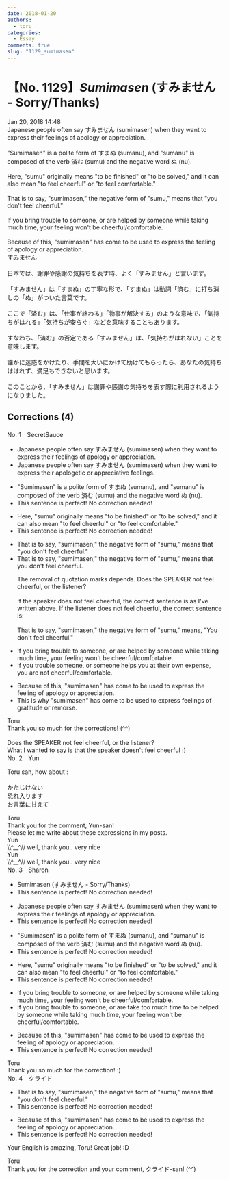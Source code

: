 ```yaml
---
date: 2018-01-20
authors:
  - toru
categories:
  - Essay
comments: true
slug: "1129_sumimasen"
---
```


# 【No. 1129】<strong><em>Sumimasen</em></strong> (すみません - Sorry/Thanks)
<div class="date">Jan 20, 2018 14:48</div>
<div id="post"><div id="body_show_ori">
Japanese people often say すみません (sumimasen) when they want to express their feelings of apology or appreciation.<br/><br/>"Sumimasen" is a polite form of すまぬ (sumanu), and "sumanu" is composed of the verb 済む (sumu) and the negative word ぬ (nu).<br/><br/>Here, "sumu" originally means "to be finished" or "to be solved," and it can also mean "to feel cheerful" or "to feel comfortable."<br/><br/>That is to say, "sumimasen," the negative form of "sumu," means that "you don't feel cheerful."<br/><br/>If you bring trouble to someone, or are helped by someone while taking much time, your feeling won't be cheerful/comfortable.<br/><br/>Because of this, "sumimasen" has come to be used to express the feeling of apology or appreciation.
</div></div>

<!-- more -->

<div id="post_ja"><div id="body_show_mo">
すみません<br/><br/>日本では、謝罪や感謝の気持ちを表す時、よく「すみません」と言います。<br/><br/>「すみません」は「すまぬ」の丁寧な形で、「すまぬ」は動詞「済む」に打ち消しの「ぬ」がついた言葉です。<br/><br/>ここで「済む」は、「仕事が終わる」「物事が解決する」のような意味で、「気持ちがはれる」「気持ちが安らぐ」などを意味することもあります。<br/><br/>すなわち、「済む」の否定である「すみません」は、「気持ちがはれない」ことを意味します。<br/><br/>誰かに迷惑をかけたり、手間を大いにかけて助けてもらったら、あなたの気持ちははれず、満足もできないと思います。<br/><br/>このことから、「すみません」は謝罪や感謝の気持ちを表す際に利用されるようになりました。
</div></div>

## Corrections (4)
<div id="block"><div class="first_name"> No. 1　<span class="just_name">SecretSauce</span></div><div id="block2">
<ul class="correction_field">
<li class="incorrect">Japanese people often say すみません (sumimasen) when they want to express their feelings of apology or appreciation.</li>
<li class="corrected correct">
Japanese people often say すみません (sumimasen) when they want to express their apologetic or appreciative feelings.
</li>
</ul>
<ul class="correction_field">
<li class="incorrect">"Sumimasen" is a polite form of すまぬ (sumanu), and "sumanu" is composed of the verb 済む (sumu) and the negative word ぬ (nu).</li>
<li class="corrected perfect">This sentence is perfect! No correction needed!</li>
</ul>
<ul class="correction_field">
<li class="incorrect">Here, "sumu" originally means "to be finished" or "to be solved," and it can also mean "to feel cheerful" or "to feel comfortable."</li>
<li class="corrected perfect">This sentence is perfect! No correction needed!</li>
</ul>
<ul class="correction_field">
<li class="incorrect">That is to say, "sumimasen," the negative form of "sumu," means that "you don't feel cheerful."</li>
<li class="corrected correct">
That is to say, "sumimasen," the negative form of "sumu," means that you don't feel cheerful.
<p class="correction_comment">The removal of quotation marks depends. Does the SPEAKER not feel cheerful, or the listener?<br/><br/>If the speaker does not feel cheerful, the correct sentence is as I've written above. If the listener does not feel cheerful, the correct sentence is:<br/><br/>That is to say, "sumimasen," the negative form of "sumu," means, "You don't feel cheerful."</p>
</li>
</ul>
<ul class="correction_field">
<li class="incorrect">If you bring trouble to someone, or are helped by someone while taking much time, your feeling won't be cheerful/comfortable.</li>
<li class="corrected correct">
If you trouble someone, or someone helps you at their own expense, you are not cheerful/comfortable.
</li>
</ul>
<ul class="correction_field">
<li class="incorrect">Because of this, "sumimasen" has come to be used to express the feeling of apology or appreciation.</li>
<li class="corrected correct">
This is why "sumimasen" has come to be used to express feelings of gratitude or remorse.
</li>
</ul>
</div><div class="name"><span class="just_name">Toru</span><br>
Thank you so much for the corrections! (^^)<br/><br/>Does the SPEAKER not feel cheerful, or the listener?<br/>What I wanted to say is that the speaker doesn't feel cheerful :)
</div>
</div>
<div id="block"><div class="first_name"> No. 2　<span class="just_name">Yun </span></div><div id="block2">
<p class="comment_small">
 Toru san, how about :
 <br/>
 <br/>
 かたじけない
 <br/>
 恐れ入ります
 <br/>
 お言葉に甘えて
 <br/>
</p>

</div><div class="name"><span class="just_name">Toru</span><br>
Thank you for the comment, Yun-san!<br/>Please let me write about these expressions in my posts.
</div>
<div class="name"><span class="just_name">Yun </span><br>
\\^__^// well, thank you.. very nice
</div>
<div class="name"><span class="just_name">Yun </span><br>
\\^__^// well, thank you.. very nice
</div>
</div>
<div id="block"><div class="first_name"> No. 3　<span class="just_name">Sharon</span></div><div id="block2">
<ul class="correction_field">
<li class="incorrect">Sumimasen (すみません - Sorry/Thanks)</li>
<li class="corrected perfect">This sentence is perfect! No correction needed!</li>
</ul>
<ul class="correction_field">
<li class="incorrect">Japanese people often say すみません (sumimasen) when they want to express their feelings of apology or appreciation.</li>
<li class="corrected perfect">This sentence is perfect! No correction needed!</li>
</ul>
<ul class="correction_field">
<li class="incorrect">"Sumimasen" is a polite form of すまぬ (sumanu), and "sumanu" is composed of the verb 済む (sumu) and the negative word ぬ (nu).</li>
<li class="corrected perfect">This sentence is perfect! No correction needed!</li>
</ul>
<ul class="correction_field">
<li class="incorrect">Here, "sumu" originally means "to be finished" or "to be solved," and it can also mean "to feel cheerful" or "to feel comfortable."</li>
<li class="corrected perfect">This sentence is perfect! No correction needed!</li>
</ul>
<ul class="correction_field">
<li class="incorrect">If you bring trouble to someone, or are helped by someone while taking much time, your feeling won't be cheerful/comfortable.</li>
<li class="corrected correct">
If you bring trouble to someone, or <span class="f_gray"><span class="sline">are</span></span> <span class="f_blue">take too much time to be</span> helped by someone <span class="sline"><span class="f_gray">while taking much time</span></span>, your feeling won't be cheerful/comfortable.
</li>
</ul>
<ul class="correction_field">
<li class="incorrect">Because of this, "sumimasen" has come to be used to express the feeling of apology or appreciation.</li>
<li class="corrected perfect">This sentence is perfect! No correction needed!</li>
</ul>
</div><div class="name"><span class="just_name">Toru</span><br>
Thank you so much for the correction! :)
</div>
</div>
<div id="block"><div class="first_name"> No. 4　<span class="just_name">クライド</span></div><div id="block2">
<ul class="correction_field">
<li class="incorrect">That is to say, "sumimasen," the negative form of "sumu," means that "you don't feel cheerful."</li>
<li class="corrected perfect">This sentence is perfect! No correction needed!</li>
</ul>
<ul class="correction_field">
<li class="incorrect">Because of this, "sumimasen" has come to be used to express the feeling of apology or appreciation.</li>
<li class="corrected perfect">This sentence is perfect! No correction needed!</li>
</ul>
<p class="comment_small">
 Your English is amazing, Toru! Great job! :D
</p>

</div><div class="name"><span class="just_name">Toru</span><br>
Thank you for the correction and your comment, クライド-san! (^^)
</div>
</div>
